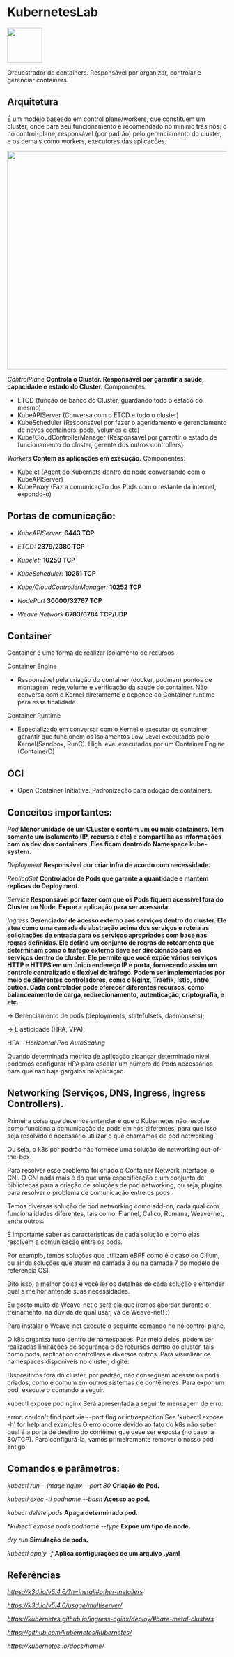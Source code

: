 # KubernetesLab 

<image src="https://user-images.githubusercontent.com/12403699/227604690-54fb4263-a38a-4cd5-a4dc-951b19861625.png" width="80" height="80">

Orquestrador de containers. Responsável por organizar, controlar e gerenciar containers.

## Arquitetura

É um modelo baseado em control plane/workers, que constituem um cluster, onde para seu funcionamento é recomendado no mínimo três nós: o nó control-plane, responsável (por padrão) pelo gerenciamento do cluster, e os demais como workers, executores das aplicações.

<image src="https://user-images.githubusercontent.com/12403699/229541775-1db96bc0-641b-41f5-bc9e-a51f7c7072a7.png" width="800" height="500">

*ControlPlane* **Controla o Cluster. Responsável por garantir a saúde, capacidade e estado do Cluster.**
Componentes:
 - ETCD (função de banco do Cluster, guardando todo o estado do mesmo)
 - KubeAPIServer (Conversa com o ETCD e todo o cluster)
 - KubeScheduler (Responsável por fazer o agendamento e gerenciamento de novos containers: pods, volumes e etc)
 - Kube/CloudControllerManager (Responsável por garantir o estado de funcionamento do cluster, gerente dos outros controllers)

*Workers* **Contem as aplicações em execução.**
Componentes:
 - Kubelet (Agent do Kubernets dentro do node conversando com o KubeAPIServer)
 - KubeProxy (Faz a comunicação dos Pods com o restante da internet, expondo-o)
 
## Portas de comunicação:

- *KubeAPIServer:* **6443 TCP**

- *ETCD:* **2379/2380 TCP**

- *Kubelet:* **10250 TCP**

- *KubeScheduler:* **10251 TCP**

- *Kube/CloudControllerManager:* **10252 TCP**

- *NodePort* **30000/32767 TCP**

- *Weave Network* **6783/6784 TCP/UDP**

## Container
Container é uma forma de realizar isolamento de recursos.

Container Engine
- Responsável pela criação do container (docker, podman) pontos de montagem, rede,volume e verificação da saúde do container. Não conversa com o Kernel diretamente e depende do Container runtime para essa finalidade.

Container Runtime
- Especializado em conversar com o Kernel e executar os container, garantir que funcionem os isolamentos
Low Level executados pelo Kernel(Sandbox, RunC). 
High level executados por um Container Engine (ContainerD)

## OCI
- Open Container Initiative. Padronização para adoção de containers.

## Conceitos importantes:
*Pod* **Menor unidade de um CLuster e contém um ou mais containers. Tem somente um isolamento (IP, recurso e etc) e compartilha as informações com os devidos containers. Eles ficam dentro do Namespace kube-system.** 

*Deployment* **Responsável por criar infra de acordo com necessidade.**

*ReplicaSet* **Controlador de Pods que garante a quantidade e mantem replicas do Deployment.**

*Service* **Responsável por fazer com que os Pods fiquem acessível fora do Cluster ou Node. Expoe a aplicação para ser acessada.**

*Ingress* **Gerenciador de acesso externo aos serviços dentro do cluster. Ele atua como uma camada de abstração acima dos serviços e roteia as solicitações de entrada para os serviços apropriados com base nas regras definidas. Ele define um conjunto de regras de roteamento que determinam como o tráfego externo deve ser direcionado para os serviços dentro do cluster. Ele permite que você expõe vários serviços HTTP e HTTPS em um único endereço IP e porta, fornecendo assim um controle centralizado e flexível do tráfego. Podem ser implementados por meio de diferentes controladores, como o Nginx, Traefik, Istio, entre outros. Cada controlador pode oferecer diferentes recursos, como balanceamento de carga, redirecionamento, autenticação, criptografia, e etc.**

-> Gerenciamento de pods (deployments, statefulsets, daemonsets);

-> Elasticidade (HPA, VPA);

HPA - *Horizontal Pod AutoScaling*

Quando determinada métrica de aplicação alcançar determinado nível podemos configurar HPA para escalar um número de Pods necessários para que não haja gargalos na aplicação.

## Networking (Serviços, DNS, Ingress, Ingress Controllers).

Primeira coisa que devemos entender é que o Kubernetes não resolve como funciona a comunicação de pods em nós diferentes, para que isso seja resolvido é necessário utilizar o que chamamos de pod networking.

Ou seja, o k8s por padrão não fornece uma solução de networking out-of-the-box.

Para resolver esse problema foi criado o Container Network Interface, o CNI. O CNI nada mais é do que uma especificação e um conjunto de bibliotecas para a criação de soluções de pod networking, ou seja, plugins para resolver o problema de comunicação entre os pods.

Temos diversas solução de pod networking como add-on, cada qual com funcionalidades diferentes, tais como: Flannel, Calico, Romana, Weave-net, entre outros.

É importante saber as caracteristicas de cada solução e como elas resolvem a comunicação entre os pods.

Por exemplo, temos soluções que utilizam eBPF como é o caso do Cilium, ou ainda soluções que atuam na camada 3 ou na camada 7 do modelo de referencia OSI.

Dito isso, a melhor coisa é você ler os detalhes de cada solução e entender qual a melhor antende suas necessidades.

Eu gosto muito da Weave-net e será ela que iremos abordar durante o treinamento, na dúvida de qual usar, vá de Weave-net! :)

Para instalar o Weave-net execute o seguinte comando no nó control plane.
 
 O k8s organiza tudo dentro de namespaces. Por meio deles, podem ser realizadas limitações de segurança e de recursos dentro do cluster, tais como pods, replication controllers e diversos outros. Para visualizar os namespaces disponíveis no cluster, digite:
 
 Dispositivos fora do cluster, por padrão, não conseguem acessar os pods criados, como é comum em outros sistemas de contêineres. Para expor um pod, execute o comando a seguir.

kubectl expose pod nginx
Será apresentada a seguinte mensagem de erro:

error: couldn't find port via --port flag or introspection
See 'kubectl expose -h' for help and examples
O erro ocorre devido ao fato do k8s não saber qual é a porta de destino do contêiner que deve ser exposta (no caso, a 80/TCP). Para configurá-la, vamos primeiramente remover o nosso pod antigo

## Comandos e parâmetros:

*kubectl run --image nginx --port 80* **Criação de Pod.**

*kubectl exec -ti podname --bash* **Acesso ao pod.**

*kubect delete pods* **Apaga determinado pod.**

**kubectl expose pods podname --type* **Expoe um tipo de node.**

*dry run* **Simulação de pods.**

*kubectl apply -f* **Aplica configurações de um arquivo .yaml**


## Referências 

*https://k3d.io/v5.4.6/?h=install#other-installers*

*https://k3d.io/v5.4.6/usage/multiserver/*

*https://kubernetes.github.io/ingress-nginx/deploy/#bare-metal-clusters*

*https://github.com/kubernetes/kubernetes/*

*https://kubernetes.io/docs/home/*
